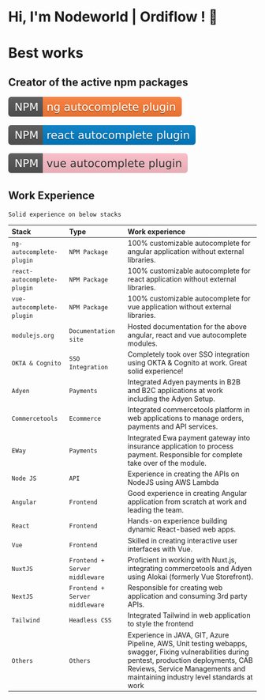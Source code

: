 
# Hi, I'm Nodeworld | Ordiflow ! 👋

# Best works

## Creator of the active npm packages

[![MIT License](https://raw.githubusercontent.com/nodeworld/nodeworld/refs/heads/main/ng-badge.svg)](https://www.npmjs.com/package/ng-autocomplete-plugin)

[![MIT License](https://raw.githubusercontent.com/nodeworld/nodeworld/refs/heads/main/react-badge.svg)](https://www.npmjs.com/package/react-autocomplete-plugin)

[![MIT License](https://raw.githubusercontent.com/nodeworld/nodeworld/refs/heads/main/vue-badge.svg)](https://www.npmjs.com/package/vue-autocomplete-plugin)


## Work Experience

```
Solid experience on below stacks
```

| Stack | Type     | Work experience                |
| :-------- | :------- | :------------------------- |
| `ng-autocomplete-plugin` | `NPM Package` | 100% customizable autocomplete for angular application without external libraries. |
| `react-autocomplete-plugin` | `NPM Package` | 100% customizable autocomplete for react application without external libraries. |
| `vue-autocomplete-plugin` | `NPM Package` | 100% customizable autocomplete for vue application without external libraries. |
| `modulejs.org` | `Documentation site` | Hosted documentation for the above angular, react and vue autocomplete modules. |
| `OKTA & Cognito` | `SSO Integration` | Completely took over SSO integration using OKTA & Cognito at work. Great solid experience!  |
| `Adyen` | `Payments` | Integrated Adyen payments in B2B and B2C applications at work including the Adyen Setup. |
| `Commercetools` | `Ecommerce` | Integrated commercetools platform in web applications to manage orders, payments and API services. |
| `EWay` | `Payments` | Integrated Ewa payment gateway into insurance application to process payment. Responsible for complete take over of the module. |
| `Node JS` | `API` | Experience in creating the APIs on NodeJS using AWS Lambda |
| `Angular` | `Frontend` | Good experience in creating Angular application from scratch at work and leading the team. |
| `React` | `Frontend` | Hands-on experience building dynamic React-based web apps. |
| `Vue` | `Frontend` | Skilled in creating interactive user interfaces with Vue. |
| `NuxtJS` | `Frontend + Server middleware` | Proficient in working with Nuxt.js, integrating commercetools and Adyen using Alokai (formerly Vue Storefront). |
| `NextJS` | `Frontend + Server middleware` | Responsible for creating web application and consuming 3rd party APIs. |
| `Tailwind` | `Headless CSS` | Integrated Tailwind in web application to style the frontend |
| `Others` | `Others` | Experience in JAVA, GIT, Azure Pipeline, AWS, Unit testing webapps, swagger, Fixing vulnerabilities during pentest, production deployments, CAB Reviews, Service Managements and maintaining industry level standards at work |
